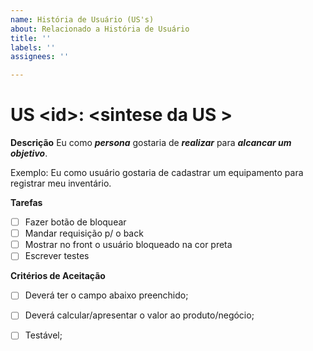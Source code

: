```yaml
---
name: História de Usuário (US's)
about: Relacionado a História de Usuário
title: ''
labels: ''
assignees: ''

---
```


# US \<id\>: \<sintese da US \>
<!-- Ex.: Bloquear meus inimigos -->

**Descrição**
Eu como ***persona*** gostaria de ***realizar*** para ***alcancar um objetivo***.
<!-- Ex.: Eu, como usuário, quero bloquear meus inimigos para não ser mais incomodado -->

Exemplo: Eu como usuário gostaria de cadastrar um equipamento para registrar meu inventário.

**Tarefas**

<!-- Regras das tarefas: -->
<!-- É testável; -->
<!-- Não é um épico. -->
<!-- É estimável.; -->
<!-- Agrega valor ao negócio; -->

- [ ] Fazer botão de bloquear
- [ ] Mandar requisição p/ o back
- [ ] Mostrar no front o usuário bloqueado na cor preta
- [ ] Escrever testes

**Critérios de Aceitação**

- [ ] Deverá ter o campo abaixo  preenchido;
- [ ] Deverá calcular/apresentar o valor ao produto/negócio;
- [ ] Testável;


